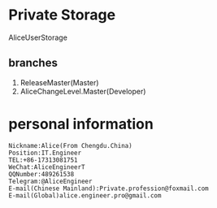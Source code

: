 # Private Storage

AliceUserStorage

## branches

1. ReleaseMaster(Master)
2. AliceChangeLevel.Master(Developer)

# personal information

```text
Nickname:Alice(From Chengdu.China)
Position:IT.Engineer
TEL:+86-17313081751
WeChat:AliceEngineerT
QQNumber:489261538
Telegram:@AliceEngineer
E-mail(Chinese Mainland):Private.profession@foxmail.com
E-mail(Global)alice.engineer.pro@gmail.com
```



